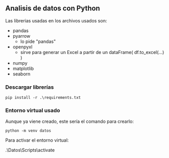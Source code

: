 ## Analisis de datos con Python

Las librerias usadas en los archivos usados son:

- pandas
- pyarrow 
    - lo pide "pandas"
- openpyxl
    - sirve para generar un Excel a partir de un dataFrame( df.to_excel(...) )
- numpy
- matplotlib
- seaborn

### Descargar librerías

`pip install -r .\requirements.txt`

### Entorno virtual usado

Aunque ya viene creado, este sería el comando para crearlo:

`python -m venv datos`

Para activar el entorno virtual:

.\Datos\Scripts\activate